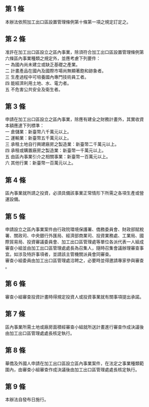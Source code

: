 第 1 條
-------
本辦法依照加工出口區設置管理條例第十條第一項之規定訂定之。

第 2 條
-------
准許在加工出口區設立之區內事業，除須符合加工出口區設置管理條例第  
六條區內事業種類之規定外，並應考慮下列要件：  
一  為國內尚未建立或缺乏基礎之產業。  
二  計畫產品在國內及國際市場尚無顯著飽和跡象者。  
三  生產過程中可培養國內專門技術員工者。  
四  能經濟利用土地、水、電力者。  
五  不危害公共安全及衛生者。

第 3 條
-------
申請在加工出口區設立之區內事業，除應有建全之財務計畫外，其實收資  
本額應達下列標準：  
一  倉儲業：新臺幣八千萬元以上。  
二  運輸業：新臺幣五千萬元以上。  
三  承租土地自行興建廠房之製造業：新臺幣二千萬元以上。  
四  承租或購置廠房之製造業：新臺幣一千萬元以上。  
五  由區內事業引介之相關事業：新臺幣一百萬元以上。  
六  其他行業：新臺幣一百萬元以上。

第 4 條
-------
區內事業就所請之投資，必須具備該事業正常情形下所需之各項生產或營  
運設備。

第 5 條
-------
申請設立之區內事業案件由行政院環境保護署、僑務委員會、財政部賦稅  
署、關政司、中央銀行外匯局、經濟部商業司、投資業務處、工業局、國  
際貿易局、投資審議委員會、加工出口區管理處等單位各派代表一人組成  
審查小組並由加工出口區管理處處長為召集人，隨時召集會議辦理審查事  
宜。如涉及特許事項者，並請該主管機關派員會同審查。  
審查小組委員由加工出口區管理處洽聘之，必要時並得邀請專家參與審查  
。

第 6 條
-------
審查小組審查投資計畫時得規定投資人或投資事業就有關事項提出承諾。

第 7 條
-------
區內事業所需土地或廠房面積經審查小組就所送計畫進行審查作成決議後  
由加工出口區管理處處長核定執行。

第 8 條
-------
華僑及外國人申請在加工出口區設立區內事業案件，在法定之事業種類範  
圍內，由審查小組審查作成決議後由加工出口區管理處處長核定執行。

第 9 條
-------
本辦法自發布日施行。

